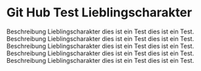 
# Git Hub Test Lieblingscharakter

Beschreibung Lieblingscharakter dies ist ein Test dies ist ein Test.
Beschreibung Lieblingscharakter dies ist ein Test dies ist ein Test.
Beschreibung Lieblingscharakter dies ist ein Test dies ist ein Test.
Beschreibung Lieblingscharakter dies ist ein Test dies ist ein Test.
Beschreibung Lieblingscharakter dies ist ein Test dies ist ein Test.
